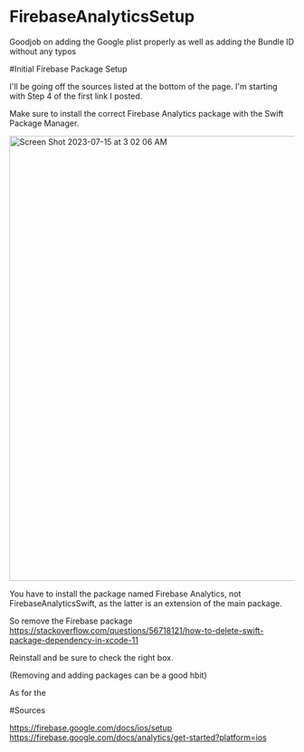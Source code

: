 # FirebaseAnalyticsSetup



Goodjob on adding the Google plist properly as well as adding the Bundle ID without any typos



#Initial Firebase Package Setup

I'll be going off the sources listed at the bottom of the page. I'm starting with Step 4 of the first link I posted. 

Make sure to install the correct Firebase Analytics package with the Swift Package Manager. 

<img width="787" alt="Screen Shot 2023-07-15 at 3 02 06 AM" src="https://github.com/Eashir/FirebaseAnalyticsSetup/assets/20934684/bac188de-37a3-4ab2-8657-f0aba457bd44">

You have to install the package named Firebase Analytics, not FirebaseAnalyticsSwift, as the latter is an extension of the main package. 


So remove the Firebase package https://stackoverflow.com/questions/56718121/how-to-delete-swift-package-dependency-in-xcode-11

Reinstall and be sure to check the right box.

(Removing and adding packages can be a good hbit)


As for the 


#Sources

https://firebase.google.com/docs/ios/setup
https://firebase.google.com/docs/analytics/get-started?platform=ios
